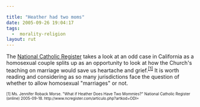 ```yaml
---

title: "Heather had two moms"
date: 2005-09-26 19:04:17
tags:
  -  morality-religion
layout: rut
---
```


<p>The <a href="http://www.ncregister.com">National Catholic Register</a> takes a look at an odd case in California as a homosexual couple splits up as an opportunity to look at how the Church's teaching on marriage would save us heartache and grief.<sup><a href="http://www.ncregister.com/articulo.php?artkod=ODI=">[1]</a></sup> It is worth reading and considering as so many jurisdictions face the question of whether to allow homosexual "marriages" or not.</p>  <font size="-2"> [1] Ms. Jennifer Roback Morse.  "What if Heather Does Have Two Mommies?" National Catholic Register (online) 2005-09-18.  http://www.ncregister.com/articulo.php?artkod=ODI= </font>


